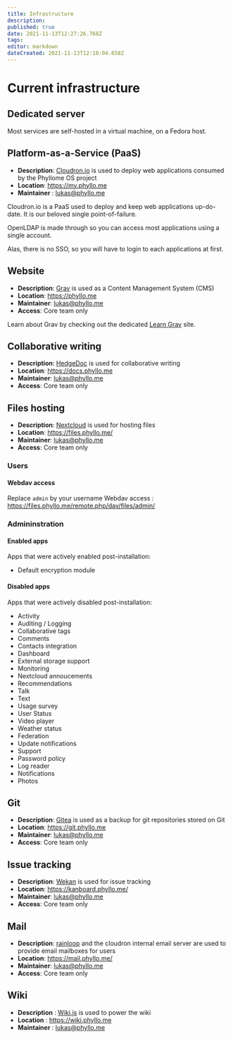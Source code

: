 ```yaml
---
title: Infrastructure
description: 
published: true
date: 2021-11-13T12:27:26.768Z
tags: 
editor: markdown
dateCreated: 2021-11-13T12:10:04.658Z
---
```


# Current infrastructure

## Dedicated server

Most services are self-hosted in a virtual machine, on a Fedora host.

## Platform-as-a-Service (PaaS)

* **Description**: [Cloudron.io](https://www.cloudron.io/) is used to deploy web applications consumed by the Phyllome OS project 
* **Location**: https://my.phyllo.me
* **Maintainer** : lukas@phyllo.me

Cloudron.io is a PaaS used to deploy and keep web applications up-do-date. It is our beloved single point-of-failure.

OpenLDAP is made through so you can access most applications using a single account.

Alas, there is no SSO, so you will have to login to each applications at first.

## Website

* **Description**: [Grav](https://getgrav.org/) is used as a Content Management System (CMS) 
* **Location**: https://phyllo.me
* **Maintainer**: lukas@phyllo.me
* **Access**: Core team only

Learn about Grav by checking out the dedicated [Learn Grav](http://learn.getgrav.org) site.

## Collaborative writing

* **Description**: [HedgeDoc](https://hedgedoc.org/) is used for collaborative writing 
* **Location**: https://docs.phyllo.me
* **Maintainer**: lukas@phyllo.me
* **Access**: Core team only

## Files hosting

* **Description**: [Nextcloud](https://nextcloud.com/) is used for hosting files 
* **Location**: https://files.phyllo.me/
* **Maintainer**: lukas@phyllo.me
* **Access**: Core team only

### Users

#### Webdav access

Replace `admin` by your username
Webdav access : https://files.phyllo.me/remote.php/dav/files/admin/

### Admininstration

#### Enabled apps

Apps that were actively enabled post-installation:

* Default encryption module

#### Disabled apps

Apps that were actively disabled post-installation:

* Activity
* Auditing / Logging
* Collaborative tags
* Comments
* Contacts integration
* Dashboard
* External storage support
* Monitoring
* Nextcloud annoucements
* Recommendations
* Talk
* Text
* Usage survey
* User Status
* Video player
* Weather status
* Federation
* Update notifications
* Support
* Password policy
* Log reader
* Notifications
* Photos

## Git

* **Description**: [Gitea](https://gitea.io/en-us/) is used as a backup for git repositories stored on Git 
* **Location**: https://git.phyllo.me
* **Maintainer**: lukas@phyllo.me
* **Access**: Core team only

## Issue tracking

* **Description**: [Wekan](https://wekan.github.io/) is used for issue tracking
* **Location**: https://kanboard.phyllo.me/
* **Maintainer**: lukas@phyllo.me
* **Access**: Core team only

## Mail

* **Description**: [rainloop](https://www.rainloop.net/) and the cloudron internal email server are used to provide email mailboxes for users
* **Location**: https://mail.phyllo.me/
* **Maintainer**: lukas@phyllo.me
* **Access**: Core team only

## Wiki

* **Description** : [Wiki.js](https://js.wiki/) is used to power the wiki 
* **Location** : https://wiki.phyllo.me
* **Maintainer** : lukas@phyllo.me